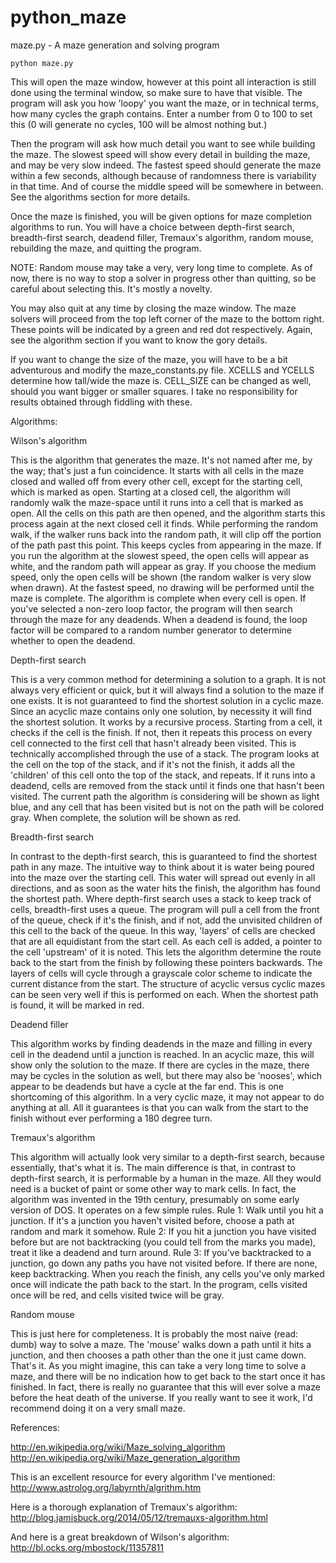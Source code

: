 ﻿python_maze
===========
maze.py - A maze generation and solving program

    python maze.py

This will open the maze window, however at this point all interaction is still done using the terminal window, so make sure to have that visible. The program will ask you how 'loopy' you want the maze, or in technical terms, how many cycles the graph contains. Enter a number from 0 to 100 to set this (0 will generate no cycles, 100 will be almost nothing but.) 

Then the program will ask how much detail you want to see while building the maze. The slowest speed will show every detail in building the maze, and may be very slow indeed. The fastest speed should generate the maze within a few seconds, although because of randomness there is variability in that time. And of course the middle speed will be somewhere in between. See the algorithms section for more details.

Once the maze is finished, you will be given options for maze completion algorithms to run. You will have a choice between depth-first search, breadth-first search, deadend filler, Tremaux's algorithm, random mouse, rebuilding the maze, and quitting the program. 

NOTE: Random mouse may take a very, very long time to complete. As of now, there is no way to stop a solver in progress other than quitting, so be careful about selecting this. It's mostly a novelty.

You may also quit at any time by closing the maze window. The maze solvers will proceed from the top left corner of the maze to the bottom right. These points will be indicated by a green and red dot respectively. Again, see the algorithm section if you want to know the gory details.

If you want to change the size of the maze, you will have to be a bit adventurous and modify the maze_constants.py file. XCELLS and YCELLS determine how tall/wide the maze is. CELL_SIZE can be changed as well, should you want bigger or smaller squares. I take no responsibility for results obtained through fiddling with these.


Algorithms:

Wilson's algorithm

This is the algorithm that generates the maze. It's not named after me, by the way; that's just a fun coincidence. It starts with all cells in the maze closed and walled off from every other cell, except for the starting cell, which is marked as open. Starting at a closed cell, the algorithm will randomly walk the maze-space until it runs into a cell that is marked as open. All the cells on this path are then opened, and the algorithm starts this process again at the next closed cell it finds. While performing the random walk, if the walker runs back into the random path, it will clip off the portion of the path past this point. This keeps cycles from appearing in the maze. If you run the algorithm at the slowest speed, the open cells will appear as white, and the random path will appear as gray. If you choose the medium speed, only the open cells will be shown (the random walker is very slow when drawn). At the fastest speed, no drawing will be performed until the maze is complete.
The algorithm is complete when every cell is open. If you've selected a non-zero loop factor, the program will then search through the maze for any deadends. When a deadend is found, the loop factor will be compared to a random number generator to determine whether to open the deadend.

Depth-first search

This is a very common method for determining a solution to a graph. It is not always very efficient or quick, but it will always find a solution to the maze if one exists. It is not guaranteed to find the shortest solution in a cyclic maze. Since an acyclic maze contains only one solution, by necessity it will find the shortest solution.
It works by a recursive process. Starting from a cell, it checks if the cell is the finish. If not, then it repeats this process on every cell connected to the first cell that hasn't already been visited. This is technically accomplished through the use of a stack. The program looks at the cell on the top of the stack, and if it's not the finish, it adds all the 'children' of this cell onto the top of the stack, and repeats. If it runs into a deadend, cells are removed from the stack until it finds one that hasn't been visited.
The current path the algorithm is considering will be shown as light blue, and any cell that has been visited but is not on the path will be colored gray. When complete, the solution will be shown as red.

Breadth-first search

In contrast to the depth-first search, this is guaranteed to find the shortest path in any maze. The intuitive way to think about it is water being poured into the maze over the starting cell. This water will spread out evenly in all directions, and as soon as the water hits the finish, the algorithm has found the shortest path.
Where depth-first search uses a stack to keep track of cells, breadth-first uses a queue. The program will pull a cell from the front of the queue, check if it's the finish, and if not, add the unvisited children of this cell to the back of the queue. In this way, 'layers' of cells are checked that are all equidistant from the start cell. As each cell is added, a pointer to the cell 'upstream' of it is noted. This lets the algorithm determine the route back to the start from the finish by following these pointers backwards.
The layers of cells will cycle through a grayscale color scheme to indicate the current distance from the start. The structure of acyclic versus cyclic mazes can be seen very well if this is performed on each. When the shortest path is found, it will be marked in red.

Deadend filler

This algorithm works by finding deadends in the maze and filling in every cell in the deadend until a junction is reached. In an acyclic maze, this will show only the solution to the maze. If there are cycles in the maze, there may be cycles in the solution as well, but there may also be 'nooses', which appear to be deadends but have a cycle at the far end. This is one shortcoming of this algorithm. In a very cyclic maze, it may not appear to do anything at all. All it guarantees is that you can walk from the start to the finish without ever performing a 180 degree turn.

Tremaux's algorithm

This algorithm will actually look very similar to a depth-first search, because essentially, that's what it is. The main difference is that, in contrast to depth-first search, it is performable by a human in the maze. All they would need is a bucket of paint or some other way to mark cells. In fact, the algorithm was invented in the 19th century, presumably on some early version of DOS. It operates on a few simple rules.
Rule 1: Walk until you hit a junction. If it's a junction you haven't visited before, choose a path at random and mark it somehow.
Rule 2: If you hit a junction you have visited before but are not backtracking (you could tell from the marks you made), treat it like a deadend and turn around.
Rule 3: If you've backtracked to a junction, go down any paths you have not visited before. If there are none, keep backtracking.
When you reach the finish, any cells you've only marked once will indicate the path back to the start. In the program, cells visited once will be red, and cells visited twice will be gray.

Random mouse

This is just here for completeness. It is probably the most naive (read: dumb) way to solve a maze. The 'mouse' walks down a path until it hits a junction, and then chooses a path other than the one it just came down. That's it. As you might imagine, this can take a very long time to solve a maze, and there will be no indication how to get back to the start once it has finished. In fact, there is really no guarantee that this will ever solve a maze before the heat death of the universe. If you really want to see it work, I'd recommend doing it on a very small maze.


References:

http://en.wikipedia.org/wiki/Maze_solving_algorithm
http://en.wikipedia.org/wiki/Maze_generation_algorithm

This is an excellent resource for every algorithm I've mentioned:
http://www.astrolog.org/labyrnth/algrithm.htm

Here is a thorough explanation of Tremaux's algorithm:
http://blog.jamisbuck.org/2014/05/12/tremauxs-algorithm.html

And here is a great breakdown of Wilson's algorithm:
http://bl.ocks.org/mbostock/11357811
